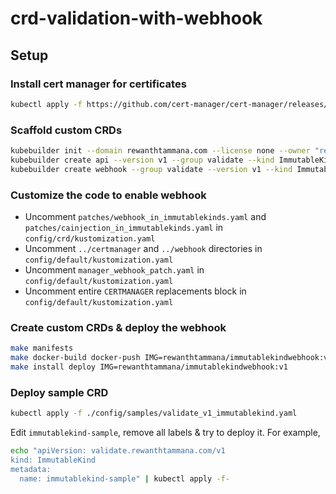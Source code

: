 # crd-validation-with-webhook

## Setup

### Install cert manager for certificates

```bash
kubectl apply -f https://github.com/cert-manager/cert-manager/releases/download/v1.9.1/cert-manager.yaml
```

### Scaffold custom CRDs

```bash
kubebuilder init --domain rewanthtammana.com --license none --owner "rewanthtammana" --plugins=go/v4-alpha
kubebuilder create api --version v1 --group validate --kind ImmutableKind
kubebuilder create webhook --group validate --version v1 --kind ImmutableKind --programmatic-validation
```

### Customize the code to enable webhook

* Uncomment `patches/webhook_in_immutablekinds.yaml` and `patches/cainjection_in_immutablekinds.yaml` in `config/crd/kustomization.yaml`
* Uncomment `../certmanager` and `../webhook` directories in `config/default/kustomization.yaml`
* Uncomment `manager_webhook_patch.yaml` in `config/default/kustomization.yaml`
* Uncomment entire `CERTMANAGER` replacements block in `config/default/kustomization.yaml`

### Create custom CRDs & deploy the webhook

```bash
make manifests
make docker-build docker-push IMG=rewanthtammana/immutablekindwebhook:v1
make install deploy IMG=rewanthtammana/immutablekindwebhook:v1
```

### Deploy sample CRD

```bash
kubectl apply -f ./config/samples/validate_v1_immutablekind.yaml
```

Edit `immutablekind-sample`, remove all labels & try to deploy it. For example,

```bash
echo "apiVersion: validate.rewanthtammana.com/v1
kind: ImmutableKind
metadata:
  name: immutablekind-sample" | kubectl apply -f-
```
